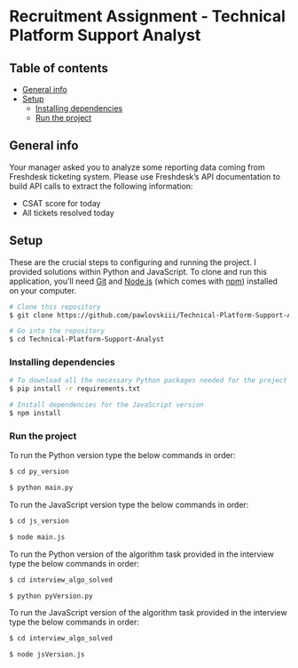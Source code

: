 # Recruitment Assignment - Technical Platform Support Analyst

## Table of contents

- [General info](#general-info)
- [Setup](#setup)
  - [Installing dependencies](#installing-dependencies)
  - [Run the project](#run-the-project)

## General info

Your manager asked you to analyze some reporting data coming from Freshdesk ticketing system.
Please use Freshdesk’s API documentation to build API calls to extract the following information:

- CSAT score for today
- All tickets resolved today

## Setup

These are the crucial steps to configuring and running the project. I provided solutions within Python and JavaScript.
To clone and run this application, you'll need [Git](https://git-scm.com) and [Node.js](https://nodejs.org/en/download/) (which comes with [npm](http://npmjs.com)) installed on your computer.

```bash
# Clone this repository
$ git clone https://github.com/pawlovskiii/Technical-Platform-Support-Analyst

# Go into the repository
$ cd Technical-Platform-Support-Analyst
```

### Installing dependencies

```bash
# To download all the necessary Python packages needed for the project
$ pip install -r requirements.txt

# Install dependencies for the JavaScript version
$ npm install
```

### Run the project

To run the Python version type the below commands in order:

```bash
$ cd py_version

$ python main.py
```

To run the JavaScript version type the below commands in order:

```bash
$ cd js_version

$ node main.js
```

To run the Python version of the algorithm task provided in the interview type the below commands in order:

```bash
$ cd interview_algo_solved

$ python pyVersion.py
```

To run the JavaScript version of the algorithm task provided in the interview type the below commands in order:

```bash
$ cd interview_algo_solved

$ node jsVersion.js
```
